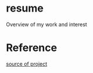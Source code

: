 # resume
Overview of my work and interest

# Reference
[source of project](https://github.com/ornelladotcom/resume-website-workshop)